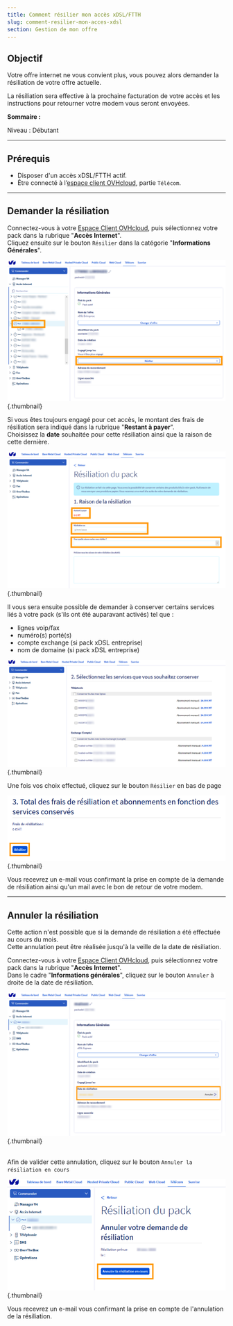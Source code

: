 ```yaml
---
title: Comment résilier mon accès xDSL/FTTH
slug: comment-resilier-mon-acces-xdsl
section: Gestion de mon offre
---
```


## Objectif

Votre offre internet ne vous convient plus, vous pouvez alors demander la résiliation de votre offre actuelle.

La résiliation sera effective à la prochaine facturation de votre accès et les instructions pour retourner votre modem vous seront envoyées.

**Sommaire :**

Niveau : Débutant

------------------------------------------------------------------------

## Prérequis

- Disposer d'un accès xDSL/FTTH actif.
- Être connecté à l’[espace client OVHcloud](https://www.ovhtelecom.fr/manager/), partie `Télécom`.

------------------------------------------------------------------------

## Demander la résiliation

Connectez-vous à votre [Espace Client OVHcloud](https://www.ovhtelecom.fr/manager/), puis sélectionnez votre pack dans la rubrique "**Accès Internet**".
<br>Cliquez ensuite sur le bouton `Résilier` dans la catégorie "**Informations Générales**".

![Resiliation acces](images/Resiliation01-edit.png){.thumbnail}

Si vous êtes toujours engagé pour cet accès, le montant des frais de résiliation sera indiqué dans la rubrique "**Restant à payer**".
<br>Choisissez la **date** souhaitée pour cette résiliation ainsi que la raison de cette dernière.

![Raison resiliation](images/Resiliation02-edit.png){.thumbnail}

Il vous sera ensuite possible de demander à conserver certains services liés à votre pack (s'ils ont été auparavant activés) tel que :
- lignes voip/fax
- numéro(s) porté(s)
- compte exchange (si pack xDSL entreprise)
- nom de domaine (si pack xDSL entreprise)

![Conservation service](images/Resiliation03-edit.png){.thumbnail}

Une fois vos choix effectué, cliquez sur le bouton `Résilier` en bas de page

![Validation resiliation](images/Resiliation04-edit.png){.thumbnail}

Vous recevrez un e-mail vous confirmant la prise en compte de la demande de résiliation ainsi qu'un mail avec le bon de retour de votre modem.

------------------------------------------------------------------------

## Annuler la résiliation

Cette action n'est possible que si la demande de résiliation a été effectuée au cours du mois.
<br> Cette annulation peut être réalisée jusqu'à la veille de la date de résiliation.

Connectez-vous à votre [Espace Client OVHcloud](https://www.ovhtelecom.fr/manager/), puis sélectionnez votre pack dans la rubrique "**Accès Internet**".
<br>Dans le cadre "**Informations générales**", cliquez sur le bouton `Annuler` à droite de la date de résiliation.

![Annulation resiliation](images/Resiliation05-edit.png){.thumbnail}

<br>Afin de valider cette annulation, cliquez sur le bouton `Annuler la résiliation en cours`

![Annulation resiliation](images/Resiliation06-edit.png){.thumbnail}

Vous recevrez un e-mail vous confirmant la prise en compte de l'annulation de la résiliation.
